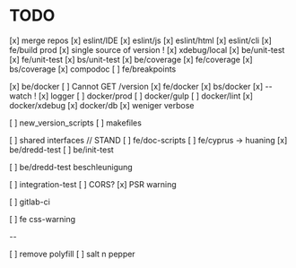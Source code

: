 # TODO
[x] merge repos
[x] eslint/IDE
[x] eslint/js
[x] eslint/html
[x] eslint/cli
[x] fe/build prod
[x] single source of version !
[x] xdebug/local
[x] be/unit-test
[x] fe/unit-test
[x] bs/unit-test
[x] be/coverage
[x] fe/coverage
[x] bs/coverage
[x] compodoc
[ ] fe/breakpoints

[x] be/docker
    [ ]  Cannot GET /version
[x] fe/docker
[x] bs/docker
    [x] --watch !
    [x] logger
[ ] docker/prod
[ ] docker/gulp
[ ] docker/lint
[x] docker/xdebug
[x] docker/db
    [x] weniger verbose

[ ] new_version_scripts
[ ] makefiles

[ ] shared interfaces // STAND 
[ ] fe/doc-scripts
[ ] fe/cyprus -> huaning
[x] be/dredd-test
[ ] be/init-test

[ ] be/dredd-test beschleunigung

[ ] integration-test
[ ] CORS?
[x] PSR warning

[ ] gitlab-ci

[ ] fe css-warning

--

[ ] remove polyfill
[ ] salt n pepper